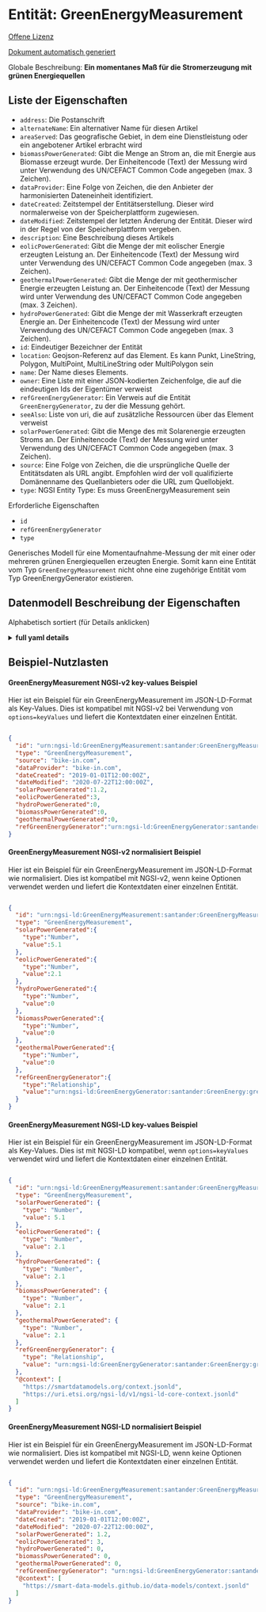 Entität: GreenEnergyMeasurement  
===============================  
[Offene Lizenz](https://github.com/smart-data-models//dataModel.GreenEnergy/blob/master/GreenEnergyMeasurement/LICENSE.md)  
[Dokument automatisch generiert](https://docs.google.com/presentation/d/e/2PACX-1vTs-Ng5dIAwkg91oTTUdt8ua7woBXhPnwavZ0FxgR8BsAI_Ek3C5q97Nd94HS8KhP-r_quD4H0fgyt3/pub?start=false&loop=false&delayms=3000#slide=id.gb715ace035_0_60)  
Globale Beschreibung: **Ein momentanes Maß für die Stromerzeugung mit grünen Energiequellen**  

## Liste der Eigenschaften  

- `address`: Die Postanschrift  - `alternateName`: Ein alternativer Name für diesen Artikel  - `areaServed`: Das geografische Gebiet, in dem eine Dienstleistung oder ein angebotener Artikel erbracht wird  - `biomassPowerGenerated`: Gibt die Menge an Strom an, die mit Energie aus Biomasse erzeugt wurde. Der Einheitencode (Text) der Messung wird unter Verwendung des UN/CEFACT Common Code angegeben (max. 3 Zeichen).  - `dataProvider`: Eine Folge von Zeichen, die den Anbieter der harmonisierten Dateneinheit identifiziert.  - `dateCreated`: Zeitstempel der Entitätserstellung. Dieser wird normalerweise von der Speicherplattform zugewiesen.  - `dateModified`: Zeitstempel der letzten Änderung der Entität. Dieser wird in der Regel von der Speicherplattform vergeben.  - `description`: Eine Beschreibung dieses Artikels  - `eolicPowerGenerated`: Gibt die Menge der mit eolischer Energie erzeugten Leistung an. Der Einheitencode (Text) der Messung wird unter Verwendung des UN/CEFACT Common Code angegeben (max. 3 Zeichen).  - `geothermalPowerGenerated`: Gibt die Menge der mit geothermischer Energie erzeugten Leistung an. Der Einheitencode (Text) der Messung wird unter Verwendung des UN/CEFACT Common Code angegeben (max. 3 Zeichen).  - `hydroPowerGenerated`: Gibt die Menge der mit Wasserkraft erzeugten Energie an. Der Einheitencode (Text) der Messung wird unter Verwendung des UN/CEFACT Common Code angegeben (max. 3 Zeichen).  - `id`: Eindeutiger Bezeichner der Entität  - `location`: Geojson-Referenz auf das Element. Es kann Punkt, LineString, Polygon, MultiPoint, MultiLineString oder MultiPolygon sein  - `name`: Der Name dieses Elements.  - `owner`: Eine Liste mit einer JSON-kodierten Zeichenfolge, die auf die eindeutigen Ids der Eigentümer verweist  - `refGreenEnergyGenerator`: Ein Verweis auf die Entität `GreenEnergyGenerator`, zu der die Messung gehört.  - `seeAlso`: Liste von uri, die auf zusätzliche Ressourcen über das Element verweist  - `solarPowerGenerated`: Gibt die Menge des mit Solarenergie erzeugten Stroms an. Der Einheitencode (Text) der Messung wird unter Verwendung des UN/CEFACT Common Code angegeben (max. 3 Zeichen).  - `source`: Eine Folge von Zeichen, die die ursprüngliche Quelle der Entitätsdaten als URL angibt. Empfohlen wird der voll qualifizierte Domänenname des Quellanbieters oder die URL zum Quellobjekt.  - `type`: NGSI Entity Type: Es muss GreenEnergyMeasurement sein    
Erforderliche Eigenschaften  
- `id`  - `refGreenEnergyGenerator`  - `type`    
Generisches Modell für eine Momentaufnahme-Messung der mit einer oder mehreren grünen Energiequellen erzeugten Energie. Somit kann eine Entität vom Typ `GreenEnergyMeasurement` nicht ohne eine zugehörige Entität vom Typ GreenEnergyGenerator existieren.  
## Datenmodell Beschreibung der Eigenschaften  
Alphabetisch sortiert (für Details anklicken)  
<details><summary><strong>full yaml details</strong></summary>    
```yaml  
GreenEnergyMeasurement:    
  description: 'A instantaneous measure of power generation using green energy sources'    
  properties:    
    address:    
      description: 'The mailing address'    
      properties:    
        addressCountry:    
          description: 'Property. The country. For example, Spain. Model:''https://schema.org/addressCountry'''    
          type: string    
        addressLocality:    
          description: 'Property. The locality in which the street address is, and which is in the region. Model:''https://schema.org/addressLocality'''    
          type: string    
        addressRegion:    
          description: 'Property. The region in which the locality is, and which is in the country. Model:''https://schema.org/addressRegion'''    
          type: string    
        postOfficeBoxNumber:    
          description: 'Property. The post office box number for PO box addresses. For example, 03578. Model:''https://schema.org/postOfficeBoxNumber'''    
          type: string    
        postalCode:    
          description: 'Property. The postal code. For example, 24004. Model:''https://schema.org/https://schema.org/postalCode'''    
          type: string    
        streetAddress:    
          description: 'Property. The street address. Model:''https://schema.org/streetAddress'''    
          type: string    
      type: Property    
      x-ngsi:    
        model: https://schema.org/address    
    alternateName:    
      description: 'An alternative name for this item'    
      type: Property    
    areaServed:    
      description: 'The geographic area where a service or offered item is provided'    
      type: Property    
      x-ngsi:    
        model: https://schema.org/Text    
    biomassPowerGenerated:    
      description: 'Specifies the amount of power generated using biomass energy. The unit code (text) of measurement given using the UN/CEFACT Common Code (max. 3 characters).'    
      minimum: 0    
      type: Property    
      x-ngsi:    
        model: https://schema.org/Number    
        units: KWT    
    dataProvider:    
      description: 'A sequence of characters identifying the provider of the harmonised data entity.'    
      type: Property    
    dateCreated:    
      description: 'Entity creation timestamp. This will usually be allocated by the storage platform.'    
      format: date-time    
      type: Property    
    dateModified:    
      description: 'Timestamp of the last modification of the entity. This will usually be allocated by the storage platform.'    
      format: date-time    
      type: Property    
    description:    
      description: 'A description of this item'    
      type: Property    
    eolicPowerGenerated:    
      description: 'Specifies the amount of power generated using eolic energy. The unit code (text) of measurement given using the UN/CEFACT Common Code (max. 3 characters).'    
      minimum: 0    
      type: Property    
      x-ngsi:    
        model: https://schema.org/Number    
        units: KWT    
    geothermalPowerGenerated:    
      description: 'Specifies the amount of power generated using geothermal energy. The unit code (text) of measurement given using the UN/CEFACT Common Code (max. 3 characters).'    
      minimum: 0    
      type: Property    
      x-ngsi:    
        model: https://schema.org/Number    
        units: KWT    
    hydroPowerGenerated:    
      description: 'Specifies the amount of power generated using hydropower energy. The unit code (text) of measurement given using the UN/CEFACT Common Code (max. 3 characters).'    
      minimum: 0    
      type: Property    
      x-ngsi:    
        model: https://schema.org/Number    
        units: KWT    
    id:    
      anyOf: &greenenergymeasurement_-_properties_-_owner_-_items_-_anyof    
        - description: 'Property. Identifier format of any NGSI entity'    
          maxLength: 256    
          minLength: 1    
          pattern: ^[\w\-\.\{\}\$\+\*\[\]`|~^@!,:\\]+$    
          type: string    
        - description: 'Property. Identifier format of any NGSI entity'    
          format: uri    
          type: string    
      description: 'Unique identifier of the entity'    
      type: Property    
    location:    
      description: 'Geojson reference to the item. It can be Point, LineString, Polygon, MultiPoint, MultiLineString or MultiPolygon'    
      oneOf:    
        - description: 'Geoproperty. Geojson reference to the item. Point'    
          properties:    
            bbox:    
              items:    
                type: number    
              minItems: 4    
              type: array    
            coordinates:    
              items:    
                type: number    
              minItems: 2    
              type: array    
            type:    
              enum:    
                - Point    
              type: string    
          required:    
            - type    
            - coordinates    
          title: 'GeoJSON Point'    
          type: object    
        - description: 'Geoproperty. Geojson reference to the item. LineString'    
          properties:    
            bbox:    
              items:    
                type: number    
              minItems: 4    
              type: array    
            coordinates:    
              items:    
                items:    
                  type: number    
                minItems: 2    
                type: array    
              minItems: 2    
              type: array    
            type:    
              enum:    
                - LineString    
              type: string    
          required:    
            - type    
            - coordinates    
          title: 'GeoJSON LineString'    
          type: object    
        - description: 'Geoproperty. Geojson reference to the item. Polygon'    
          properties:    
            bbox:    
              items:    
                type: number    
              minItems: 4    
              type: array    
            coordinates:    
              items:    
                items:    
                  items:    
                    type: number    
                  minItems: 2    
                  type: array    
                minItems: 4    
                type: array    
              type: array    
            type:    
              enum:    
                - Polygon    
              type: string    
          required:    
            - type    
            - coordinates    
          title: 'GeoJSON Polygon'    
          type: object    
        - description: 'Geoproperty. Geojson reference to the item. MultiPoint'    
          properties:    
            bbox:    
              items:    
                type: number    
              minItems: 4    
              type: array    
            coordinates:    
              items:    
                items:    
                  type: number    
                minItems: 2    
                type: array    
              type: array    
            type:    
              enum:    
                - MultiPoint    
              type: string    
          required:    
            - type    
            - coordinates    
          title: 'GeoJSON MultiPoint'    
          type: object    
        - description: 'Geoproperty. Geojson reference to the item. MultiLineString'    
          properties:    
            bbox:    
              items:    
                type: number    
              minItems: 4    
              type: array    
            coordinates:    
              items:    
                items:    
                  items:    
                    type: number    
                  minItems: 2    
                  type: array    
                minItems: 2    
                type: array    
              type: array    
            type:    
              enum:    
                - MultiLineString    
              type: string    
          required:    
            - type    
            - coordinates    
          title: 'GeoJSON MultiLineString'    
          type: object    
        - description: 'Geoproperty. Geojson reference to the item. MultiLineString'    
          properties:    
            bbox:    
              items:    
                type: number    
              minItems: 4    
              type: array    
            coordinates:    
              items:    
                items:    
                  items:    
                    items:    
                      type: number    
                    minItems: 2    
                    type: array    
                  minItems: 4    
                  type: array    
                type: array    
              type: array    
            type:    
              enum:    
                - MultiPolygon    
              type: string    
          required:    
            - type    
            - coordinates    
          title: 'GeoJSON MultiPolygon'    
          type: object    
      type: Geoproperty    
    name:    
      description: 'The name of this item.'    
      type: Property    
    owner:    
      description: 'A List containing a JSON encoded sequence of characters referencing the unique Ids of the owner(s)'    
      items:    
        anyOf: *greenenergymeasurement_-_properties_-_owner_-_items_-_anyof    
        description: 'Property. Unique identifier of the entity'    
      type: Property    
    refGreenEnergyGenerator:    
      anyOf:    
        - format: uri    
          type: string    
        - anyOf:    
            - description: 'Property. Identifier format of any NGSI entity'    
              maxLength: 256    
              minLength: 1    
              pattern: ^[\w\-\.\{\}\$\+\*\[\]`|~^@!,:\\]+$    
              type: string    
            - description: 'Property. Identifier format of any NGSI entity'    
              format: uri    
              type: string    
      description: 'A reference to the entity `GreenEnergyGenerator` which it belongs the measurement.'    
      type: Relationship    
      x-ngsi:    
        model: https://schema.org/URL    
    seeAlso:    
      description: 'list of uri pointing to additional resources about the item'    
      oneOf:    
        - items:    
            format: uri    
            type: string    
          minItems: 1    
          type: array    
        - format: uri    
          type: string    
      type: Property    
    solarPowerGenerated:    
      description: 'Specifies the amount of power generated using solar energy. The unit code (text) of measurement given using the UN/CEFACT Common Code (max. 3 characters).'    
      minimum: 0    
      type: Property    
      x-ngsi:    
        model: https://schema.org/Number    
        units: KWT    
    source:    
      description: 'A sequence of characters giving the original source of the entity data as a URL. Recommended to be the fully qualified domain name of the source provider, or the URL to the source object.'    
      type: Property    
    type:    
      description: 'NGSI Entity Type: It has to be GreenEnergyMeasurement'    
      type: Property    
      value: GreenEnergyMeasurement    
  required:    
    - id    
    - type    
    - refGreenEnergyGenerator    
  type: object    
```  
</details>    
## Beispiel-Nutzlasten  
#### GreenEnergyMeasurement NGSI-v2 key-values Beispiel  
Hier ist ein Beispiel für ein GreenEnergyMeasurement im JSON-LD-Format als Key-Values. Dies ist kompatibel mit NGSI-v2 bei Verwendung von `options=keyValues` und liefert die Kontextdaten einer einzelnen Entität.  
```json  
{  
  "id": "urn:ngsi-ld:GreenEnergyMeasurement:santander:GreenEnergyMeasurement:Generator:a34f24b",  
  "type": "GreenEnergyMeasurement",  
  "source": "bike-in.com",  
  "dataProvider": "bike-in.com",  
  "dateCreated": "2019-01-01T12:00:00Z",  
  "dateModified": "2020-07-22T12:00:00Z",  
  "solarPowerGenerated":1.2,  
  "eolicPowerGenerated":3,  
  "hydroPowerGenerated":0,  
  "biomassPowerGenerated":0,  
  "geothermalPowerGenerated":0,  
  "refGreenEnergyGenerator":"urn:ngsi-ld:GreenEnergyGenerator:santander:GreenEnergy:greenEnergyGenerator:0001"  
}  
```  
#### GreenEnergyMeasurement NGSI-v2 normalisiert Beispiel  
Hier ist ein Beispiel für ein GreenEnergyMeasurement im JSON-LD-Format wie normalisiert. Dies ist kompatibel mit NGSI-v2, wenn keine Optionen verwendet werden und liefert die Kontextdaten einer einzelnen Entität.  
```json  
{  
  "id": "urn:ngsi-ld:GreenEnergyMeasurement:santander:GreenEnergyMeasurement-Generator:a34f24b",  
  "type": "GreenEnergyMeasurement",  
  "solarPowerGenerated":{  
    "type":"Number",  
    "value":5.1  
  },  
  "eolicPowerGenerated":{  
    "type":"Number",  
    "value":2.1  
  },  
  "hydroPowerGenerated":{  
    "type":"Number",  
    "value":0  
  },  
  "biomassPowerGenerated":{  
    "type":"Number",  
    "value":0  
  },  
  "geothermalPowerGenerated":{  
    "type":"Number",  
    "value":0  
  },  
  "refGreenEnergyGenerator":{  
    "type":"Relationship",  
    "value":"urn:ngsi-ld:GreenEnergyGenerator:santander:GreenEnergy:greenEnergyGenerator:0001"  
  }  
}  
```  
#### GreenEnergyMeasurement NGSI-LD key-values Beispiel  
Hier ist ein Beispiel für ein GreenEnergyMeasurement im JSON-LD-Format als Key-Values. Dies ist mit NGSI-LD kompatibel, wenn `options=keyValues` verwendet wird und liefert die Kontextdaten einer einzelnen Entität.  
```json  
{  
  "id": "urn:ngsi-ld:GreenEnergyMeasurement:santander:GreenEnergyMeasurement-Generator:a34f24b",  
  "type": "GreenEnergyMeasurement",  
  "solarPowerGenerated": {  
    "type": "Number",  
    "value": 5.1  
  },  
  "eolicPowerGenerated": {  
    "type": "Number",  
    "value": 2.1  
  },  
  "hydroPowerGenerated": {  
    "type": "Number",  
    "value": 2.1  
  },  
  "biomassPowerGenerated": {  
    "type": "Number",  
    "value": 2.1  
  },  
  "geothermalPowerGenerated": {  
    "type": "Number",  
    "value": 2.1  
  },  
  "refGreenEnergyGenerator": {  
    "type": "Relationship",  
    "value": "urn:ngsi-ld:GreenEnergyGenerator:santander:GreenEnergy:greenEnergyGenerator:0001"  
  },  
  "@context": [  
    "https://smartdatamodels.org/context.jsonld",  
    "https://uri.etsi.org/ngsi-ld/v1/ngsi-ld-core-context.jsonld"  
  ]  
}  
```  
#### GreenEnergyMeasurement NGSI-LD normalisiert Beispiel  
Hier ist ein Beispiel für ein GreenEnergyMeasurement im JSON-LD-Format wie normalisiert. Dies ist kompatibel mit NGSI-LD, wenn keine Optionen verwendet werden und liefert die Kontextdaten einer einzelnen Entität.  
```json  
{  
  "id": "urn:ngsi-ld:GreenEnergyMeasurement:santander:GreenEnergyMeasurement:Generator:a34f24b",  
  "type": "GreenEnergyMeasurement",  
  "source": "bike-in.com",  
  "dataProvider": "bike-in.com",  
  "dateCreated": "2019-01-01T12:00:00Z",  
  "dateModified": "2020-07-22T12:00:00Z",  
  "solarPowerGenerated": 1.2,  
  "eolicPowerGenerated": 3,  
  "hydroPowerGenerated": 0,  
  "biomassPowerGenerated": 0,  
  "geothermalPowerGenerated": 0,  
  "refGreenEnergyGenerator": "urn:ngsi-ld:GreenEnergyGenerator:santander:GreenEnergy:greenEnergyGenerator:0001",  
  "@context": [  
    "https://smart-data-models.github.io/data-models/context.jsonld"  
  ]  
}  
```  

